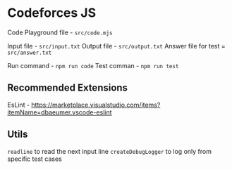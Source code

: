 # Codeforces JS

Code Playground file - `src/code.mjs`

Input file - `src/input.txt`
Output file - `src/output.txt`
Answer file for test = `src/answer.txt`

Run command - `npm run code`
Test comman - `npm run test`

## Recommended Extensions

EsLint - https://marketplace.visualstudio.com/items?itemName=dbaeumer.vscode-eslint

## Utils

`readline` to read the next input line
`createDebugLogger` to log only from specific test cases
